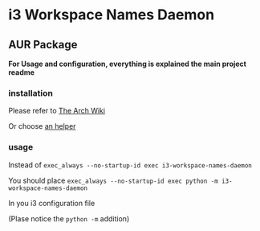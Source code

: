 # i3 Workspace Names Daemon

## AUR Package

**For Usage and configuration, everything is explained the main project readme**

### installation

Please refer to [The Arch Wiki](https://wiki.archlinux.org/title/Arch_User_Repository#Installing_and_upgrading_packages)

Or choose [an helper](https://wiki.archlinux.org/title/AUR_helpers)

### usage

Instead of `exec_always --no-startup-id exec i3-workspace-names-daemon`

You should place `exec_always --no-startup-id exec python -m i3-workspace-names-daemon`

In you i3 configuration file

(Plase notice the `python -m` addition)

